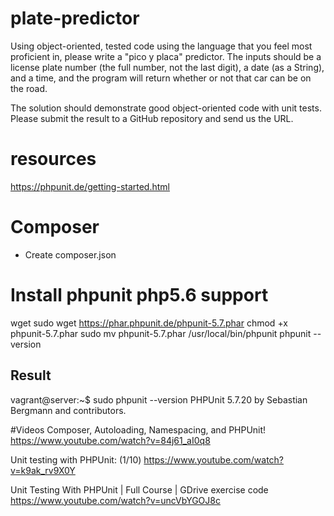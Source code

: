# plate-predictor

Using object-oriented, tested code using the language 
that you feel most proficient in, please write a 
"pico y placa" predictor. The inputs should be a 
license plate number (the full number, not the last digit), 
a date (as a String), and a time, and the program will 
return whether or not that car can be on the road.

The solution should demonstrate good object-oriented 
code with unit tests. Please submit the result to a
 GitHub repository and send us the URL.


# resources
https://phpunit.de/getting-started.html

# Composer
- Create composer.json

# Install phpunit php5.6 support
wget sudo wget https://phar.phpunit.de/phpunit-5.7.phar
chmod +x phpunit-5.7.phar
sudo mv phpunit-5.7.phar /usr/local/bin/phpunit
phpunit --version

## Result
vagrant@server:~$ sudo phpunit --version
PHPUnit 5.7.20 by Sebastian Bergmann and contributors.


#Videos
Composer, Autoloading, Namespacing, and PHPUnit!
https://www.youtube.com/watch?v=84j61_aI0q8

Unit testing with PHPUnit: (1/10)
https://www.youtube.com/watch?v=k9ak_rv9X0Y

Unit Testing With PHPUnit | Full Course | GDrive exercise code
https://www.youtube.com/watch?v=uncVbYGOJ8c

